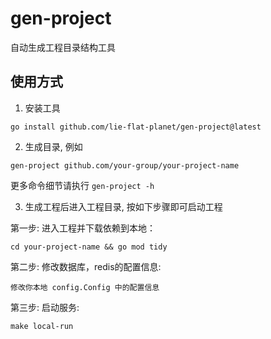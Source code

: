 # gen-project
自动生成工程目录结构工具

## 使用方式
1. 安装工具
```shell
go install github.com/lie-flat-planet/gen-project@latest
```
2. 生成目录, 例如
```shell
gen-project github.com/your-group/your-project-name
```
更多命令细节请执行 `gen-project -h`

3. 生成工程后进入工程目录, 按如下步骤即可启动工程

第一步: 进入工程并下载依赖到本地：
```shell
cd your-project-name && go mod tidy
```

第二步: 修改数据库，redis的配置信息:
```shell
修改你本地 config.Config 中的配置信息
```

第三步: 启动服务:
```shell
make local-run
```



